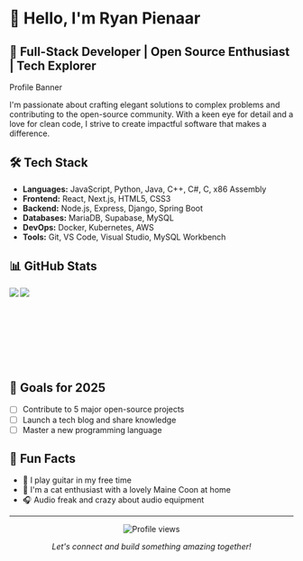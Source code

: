 # 👋 Hello, I'm Ryan Pienaar

## 🚀 Full-Stack Developer | Open Source Enthusiast | Tech Explorer

Profile Banner

I'm passionate about crafting elegant solutions to complex problems and contributing to the open-source community. With a keen eye for detail and a love for clean code, I strive to create impactful software that makes a difference.

## 🛠️ Tech Stack

- **Languages:** JavaScript, Python, Java, C++, C#, C, x86 Assembly
- **Frontend:** React, Next.js, HTML5, CSS3
- **Backend:** Node.js, Express, Django, Spring Boot
- **Databases:** MariaDB, Supabase, MySQL
- **DevOps:** Docker, Kubernetes, AWS
- **Tools:** Git, VS Code, Visual Studio, MySQL Workbench

## 📊 GitHub Stats
<div>
  <img align="left" src="https://github-readme-stats.vercel.app/api?username=ryan-pienaar&show_icons=true&theme=radical" />
  
  <img align="left" src="https://github-readme-stats.vercel.app/api/top-langs/?username=ryan-pienaar&layout=compact&theme=radical" />
</div>
<br>
<br>
<br>
<br>
<br>
<br>
<br>
<br>

## 🎯 Goals for 2025

- [ ] Contribute to 5 major open-source projects
- [ ] Launch a tech blog and share knowledge
- [ ] Master a new programming language

## 🎉 Fun Facts

- 🎸 I play guitar in my free time
- 🌱 I'm a cat enthusiast with a lovely Maine Coon at home
- 🎧 Audio freak and crazy about audio equipment

---

<p align="center">
  <img src="https://komarev.com/ghpvc/?username=ryan-pienaar&color=blueviolet" alt="Profile views" />
</p>

<p align="center">
  <i>Let's connect and build something amazing together!</i>
</p>
